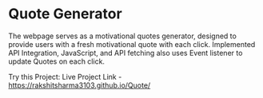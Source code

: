 # Quote Generator

The webpage serves as a motivational quotes generator, designed to provide users with a fresh motivational quote with each click.
Implemented API Integration, JavaScript, and API fetching also uses Event listener to update Quotes on each click.

Try this Project: 
Live Project Link - https://rakshitsharma3103.github.io/Quote/
